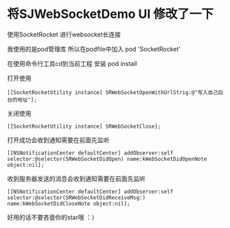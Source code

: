 # 将SJWebSocketDemo UI 修改了一下

使用SocketRocket 进行websocket长连接

我使用的是pod管理库 所以在podfile中加入
pod 'SocketRocket'

在使用命令行工具cd到当前工程 安装
pod install


打开使用 

`
[[SocketRocketUtility instance] SRWebSocketOpenWithUrlStrig:@"写入自己后台的地址"];
`

关闭使用

`
[[SocketRocketUtility instance] SRWebSocketClose]; 
`

打开成功会收到通知需要在前面先监听

`
[[NSNotificationCenter defaultCenter] addObserver:self selector:@selector(SRWebSocketDidOpen) name:kWebSocketDidOpenNote object:nil];
`

收到服务器发送的消息会收到通知需要在前面先监听

`
[[NSNotificationCenter defaultCenter] addObserver:self selector:@selector(SRWebSocketDidReceiveMsg:) name:kWebSocketDidCloseNote object:nil];
`

好用的话不要吝啬你的star哦 ：）

